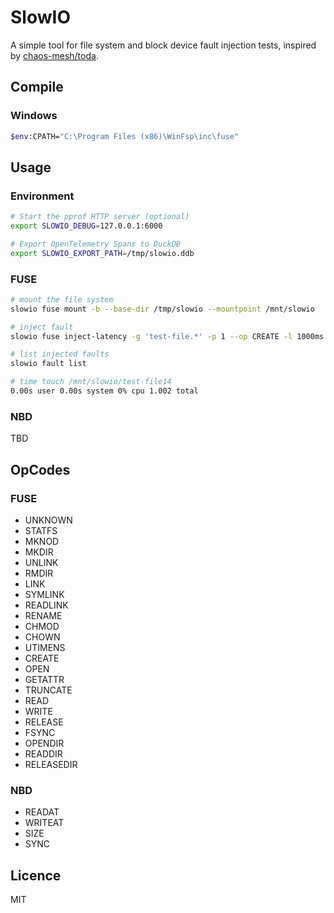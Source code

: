 # SlowIO

A simple tool for file system and block device fault injection tests,
inspired by [chaos-mesh/toda](https://github.com/chaos-mesh/toda).

## Compile

### Windows

```bash
$env:CPATH="C:\Program Files (x86)\WinFsp\inc\fuse"
```

## Usage

### Environment

```bash
# Start the pprof HTTP server (optional)
export SLOWIO_DEBUG=127.0.0.1:6000

# Export OpenTelemetry Spans to DuckDB
export SLOWIO_EXPORT_PATH=/tmp/slowio.ddb
```

### FUSE

```bash
# mount the file system
slowio fuse mount -b --base-dir /tmp/slowio --mountpoint /mnt/slowio

# inject fault
slowio fuse inject-latency -g 'test-file.*' -p 1 --op CREATE -l 1000ms

# list injected faults
slowio fault list

# time touch /mnt/slowio/test-file14
0.00s user 0.00s system 0% cpu 1.002 total
```

### NBD

TBD

## OpCodes

### FUSE

- UNKNOWN
- STATFS
- MKNOD
- MKDIR
- UNLINK
- RMDIR
- LINK
- SYMLINK
- READLINK
- RENAME
- CHMOD
- CHOWN
- UTIMENS
- CREATE
- OPEN
- GETATTR
- TRUNCATE
- READ
- WRITE
- RELEASE
- FSYNC
- OPENDIR
- READDIR
- RELEASEDIR

### NBD

- READAT
- WRITEAT
- SIZE
- SYNC

## Licence

MIT

